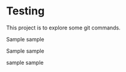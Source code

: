 # Testing
This project is to explore some git commands.

Sample sample

Sample sample

sample sample

